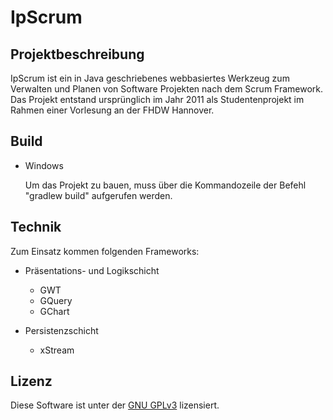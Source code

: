 # IpScrum #

## Projektbeschreibung ##
IpScrum ist ein in Java geschriebenes webbasiertes Werkzeug zum Verwalten und Planen von Software Projekten nach dem Scrum Framework.
Das Projekt entstand ursprünglich im Jahr 2011 als Studentenprojekt im Rahmen einer Vorlesung an der FHDW Hannover.

## Build ##
* Windows
 
	Um das Projekt zu bauen, muss über die Kommandozeile der Befehl "gradlew build" aufgerufen werden.

## Technik ##
Zum Einsatz kommen folgenden Frameworks:

* Präsentations- und Logikschicht

	* GWT
	* GQuery
	* GChart

* Persistenzschicht

	* xStream
	
## Lizenz ##
Diese Software ist unter der [GNU GPLv3](http://www.gnu.org/licenses/gpl-3.0.html) lizensiert.